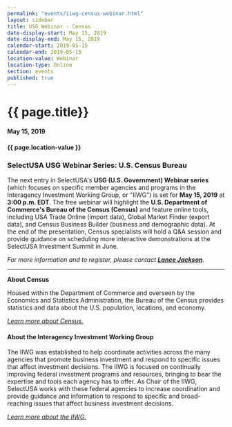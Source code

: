 ```yaml
---
permalink: "events/iiwg-census-webinar.html"
layout: sidebar
title: USG Webinar - Census
date-display-start: May 15, 2019
date-display-end: May 15, 2019
calendar-start: 2019-05-15
calendar-end: 2019-05-15
location-value: Webinar
location-type: Online
section: events
published: true
---
```


# {{ page.title}}

#### May 15, 2019

#### {{ page.location-value }}

### SelectUSA USG Webinar Series: U.S. Census Bureau

The next entry in SelectUSA's **USG (U.S. Government) Webinar series** (which focuses on specific member agencies and programs in the Interagency Investment Working Group, or "IIWG") is set for **May 15, 2019** at **3:00 p.m. EDT**. The free webinar will highlight the **U.S. Department of Commerce's Bureau of the Census (Census)** and feature online tools, including USA Trade Online (import data), Global Market Finder (export data), and Census Business Builder (business and demographic data). At the end of the presentation, Census specialists will hold a Q&A session and provide guidance on scheduling more interactive demonstrations at the SelectUSA Investment Summit in June.

_For more information and to register, please contact **[Lance Jackson](mailto:lance.jackson@trade.gov?Subject=Census%20Webinar)**._

---

**About Census**

Housed within the Department of Commerce and overseen by the Economics and Statistics Administration, the Bureau of the Census provides statistics and data about the U.S. population, locations, and economy.  

_[Learn more about Census.](https://www.selectusa.gov/iiwg-doc-census)_


#### About the Interagency Investment Working Group

The IIWG was established to help coordinate activities across the many agencies that promote business investment and respond to specific issues that affect investment decisions. The IIWG is focused on continually improving federal investment programs and resources, bringing to bear the expertise and tools each agency has to offer. As Chair of the IIWG, SelectUSA works with these federal agencies to increase coordination and provide guidance and information to respond to specific and broad-reaching issues that affect business investment decisions.

_[Learn more about the IIWG.](https://www.selectusa.gov/iiwg)_
